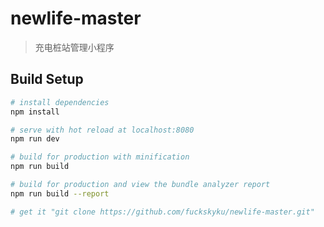 # newlife-master

> 充电桩站管理小程序

## Build Setup

``` bash
# install dependencies
npm install

# serve with hot reload at localhost:8080
npm run dev

# build for production with minification
npm run build

# build for production and view the bundle analyzer report
npm run build --report

# get it "git clone https://github.com/fuckskyku/newlife-master.git"
```

